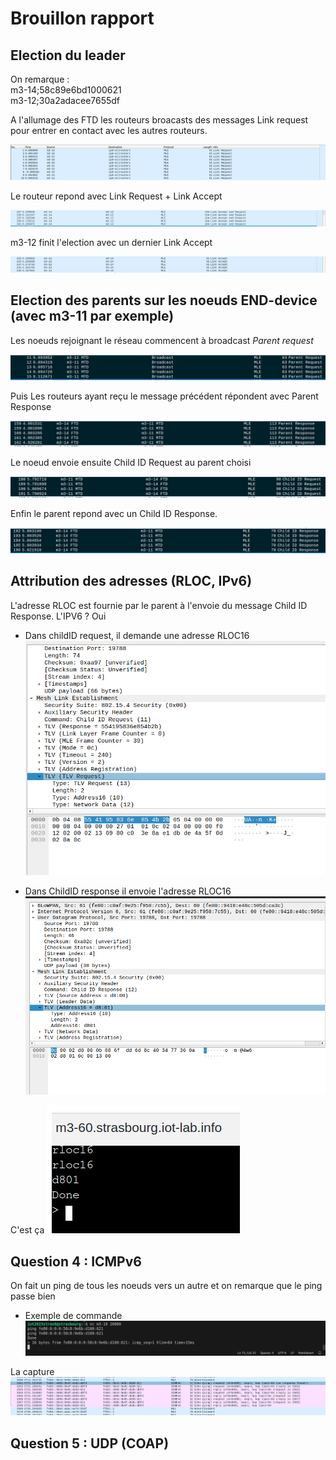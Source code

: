 # Brouillon rapport

## Election du leader 

On remarque :  
m3-14;58c89e6bd1000621  
m3-12;30a2adacee7655df  

A l'allumage des FTD les routeurs broacasts des messages Link request pour entrer en contact avec les autres routeurs. 

![image](Capture/Link_request.png)

Le routeur repond avec Link Request + Link Accept 

![LR+LA](Capture/LR_LA.png)

m3-12 finit l'election avec un dernier Link Accept

![Link accept](Capture/Link_Accept.png)

## Election des parents sur les noeuds END-device (avec m3-11 par exemple)

Les noeuds rejoignant le réseau commencent à broadcast *Parent request*

![Parent request](Capture/Parent_request.png)

Puis Les routeurs ayant reçu le message précédent répondent avec Parent Response

![Parent Response](Capture/Parent_Response.png)

Le noeud envoie ensuite Child ID Request au parent choisi

![Child ID Request](Capture/ChidIDRequest.png)

Enfin le parent repond avec un Child ID Response.

![Child ID Response](Capture/ChildID_Response.png)

## Attribution des adresses (RLOC, IPv6)

L'adresse RLOC est fournie par le parent à l'envoie du message Child ID Response. 
L'IPV6 ? 
Oui 

- Dans childID request, il demande une adresse RLOC16
![Requiest](Capture/Rloc16request.png)

- Dans ChildID response il envoie l'adresse RLOC16
![Addr](Capture/RLOC16addr.png)

C'est ça 
![rloc16](Capture/rloc16.png)



## Question 4 : ICMPv6 

On fait un ping de tous les noeuds vers un autre et on remarque que le ping passe bien

- Exemple de commande
![Commande](Capture/cmd_ping.png)

La capture
![Ping](Capture/capture_ICMPv6.png)

## Question 5 : UDP (COAP)

